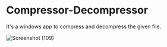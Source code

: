 # Compressor-Decompressor
It's a windows app to compress and decompress the given file.

![Screenshot (109)](https://user-images.githubusercontent.com/105462687/235306834-ac0278fa-fbf8-4382-8f9d-8ac48e8e4511.png)

